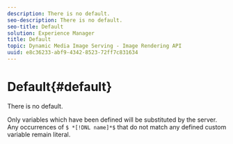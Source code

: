 ```yaml
---
description: There is no default.
seo-description: There is no default.
seo-title: Default
solution: Experience Manager
title: Default
topic: Dynamic Media Image Serving - Image Rendering API
uuid: e8c36233-abf9-4342-8523-72ff7c831634
---
```


# Default{#default}

There is no default.

Only variables which have been defined will be substituted by the server. Any occurrences of `$ *[!DNL name]*$` that do not match any defined custom variable remain literal. 
